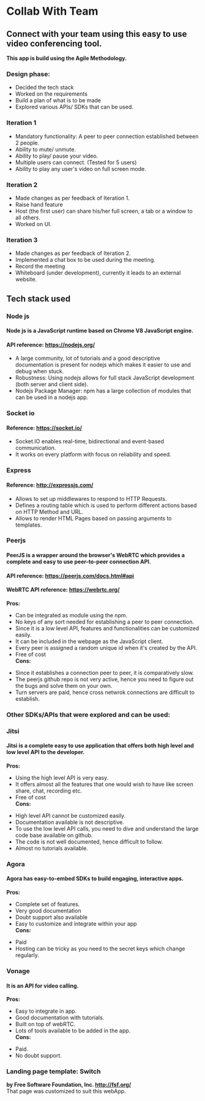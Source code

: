 # Collab With Team
## Connect with your team using this easy to use video conferencing tool.

**This app is build using the Agile Methodology.**   
### Design phase:
- Decided the tech stack
- Worked on the requirements
- Build a plan of what is to be made  
- Explored various APIs/ SDKs that can be used.

### Iteration 1
* Mandatory functionality: A peer to peer connection established between 2 people.
* Ability to mute/ unmute.
* Ability to play/ pause your video.   
* Multiple users can connect. (Tested for 5 users)
* Ability to play any user's video on full screen mode.

### Iteration 2
- Made changes as per feedback of Iteration 1.
- Raise hand feature
- Host (the first user) can share his/her full screen, a tab or a window to all others.  
- Worked on UI.   

### Iteration 3
* Made changes as per feedback of Iteration 2.
* Implemented a chat box to be used during the meeting.
* Record the meeting
* Whiteboard (under development), currently it leads to an external website.  
## Tech stack used
### Node js
#### Node js is a JavaScript runtime based on Chrome V8 JavaScript engine.
#### API reference: https://nodejs.org/
- A large community, lot of tutorials and a good descriptive documentation is present for nodejs which makes it easier to use and debug when stuck.
- Robustness: Using nodejs allows for full stack JavaScript development (both server and client side).
- Nodejs Package Manager: npm has a large collection of modules that can be used in a nodejs app.

### Socket io
#### Reference: https://socket.io/
- Socket.IO enables real-time, bidirectional and event-based communication.
- It works on every platform with focus on reliability and speed.

### Express
#### Reference: http://expressjs.com/
- Allows to set up middlewares to respond to HTTP Requests.
- Defines a routing table which is used to perform different actions based on HTTP Method and URL.
- Allows to render HTML Pages based on passing arguments to templates.
### Peerjs
#### PeerJS is a wrapper around the browser's WebRTC which provides a complete and easy to use peer-to-peer connection API. 
#### API reference: https://peerjs.com/docs.html#api
#### WebRTC API reference: https://webrtc.org/
**Pros:**
- Can be integrated as module using the npm.
- No keys of any sort needed for establishing a peer to peer connection.
- Since it is a low level API, features and functionalities can be customized easily.
- It can be included in the webpage as the JavaScript client.
- Every peer is assigned a random unique id when it's created by the API.
- Free of cost   
**Cons:**
* Since it establishes a connection peer to peer, it is comparatively slow.
* The peerjs github repo is not very active, hence you need to figure out the bugs and solve them on your own.
* Turn servers are paid, hence cross netwrok connections are difficult to establish.

### Other SDKs/APIs that were explored and can be used:

### Jitsi
#### Jitsi is a complete easy to use application that offers both high level and low level API to the developer.
**Pros:**
- Using the high level API is very easy.
- It offers almost all the features that one would wish to have like screen share, chat, recording etc.
- Free of cost   
**Cons:**
* High level API cannot be customized easily.
* Documentation available is not descriptive.
* To use the low level API calls, you need to dive and understand the large code base available on github.
* The code is not well documented, hence difficult to follow.
* Almost no tutorials available.

### Agora
#### Agora has easy-to-embed SDKs to build engaging, interactive apps.
**Pros:**
- Complete set of features.
- Very good documentation
- Doubt support also available
- Easy to customize and integrate within your app    
**Cons:**
* Paid
* Hosting can be tricky as you need to the secret keys which change regularly.

### Vonage
#### It is an API for video calling.
**Pros:**
- Easy to integrate in app.
- Good documentation with tutorials.
- Built on top of webRTC.
- Lots of tools available to be added in the app.   
**Cons:**
* Paid.
* No doubt support.

### Landing page template: Switch
**by Free Software Foundation, Inc. <http://fsf.org/>**   
That page was customized to suit this webApp.

